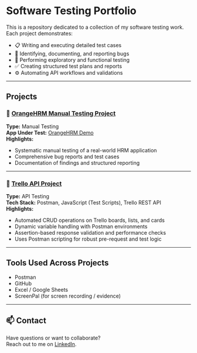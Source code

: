 # Software Testing Portfolio

This is a repository dedicated to a collection of my software testing work. Each project demonstrates:

- 📋 Writing and executing detailed test cases
- 🐞 Identifying, documenting, and reporting bugs
- 🧠 Performing exploratory and functional testing
- ✅ Creating structured test plans and reports
- ⚙️ Automating API workflows and validations

---

## Projects

### 🔹 [OrangeHRM Manual Testing Project](https://github.com/adamxngy/OrangeHRM)
**Type:** Manual Testing  
**App Under Test:** [OrangeHRM Demo](https://opensource-demo.orangehrmlive.com/)  
**Highlights:**
- Systematic manual testing of a real-world HRM application
- Comprehensive bug reports and test cases
- Documentation of findings and structured reporting

---

### 🔹 [Trello API Project](https://github.com/adamxngy/TrelloAPI)
**Type:** API Testing  
**Tech Stack:** Postman, JavaScript (Test Scripts), Trello REST API  
**Highlights:**
- Automated CRUD operations on Trello boards, lists, and cards
- Dynamic variable handling with Postman environments
- Assertion-based response validation and performance checks
- Uses Postman scripting for robust pre-request and test logic

---

## Tools Used Across Projects

- Postman
- GitHub
- Excel / Google Sheets
- ScreenPal (for screen recording / evidence)

---

## 📫 Contact

Have questions or want to collaborate?  
Reach out to me on [LinkedIn](https://www.linkedin.com/in/adamxngy/).
